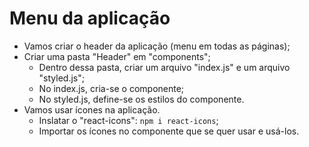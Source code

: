 # Menu da aplicação

- Vamos criar o header da aplicação (menu em todas as páginas);
- Criar uma pasta "Header" em "components";
  - Dentro dessa pasta, criar um arquivo "index.js" e um arquivo "styled.js";
  - No index.js, cria-se o componente;
  - No styled.js, define-se os estilos do componente.
- Vamos usar ícones na aplicação.
  - Inslatar o "react-icons": `npm i react-icons`;
  - Importar os ícones no componente que se quer usar e usá-los.
